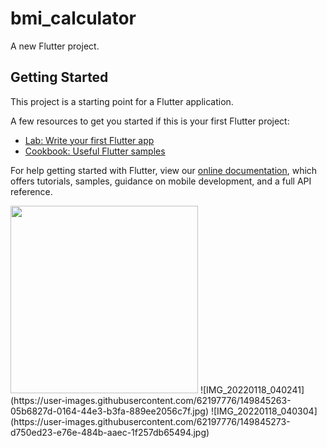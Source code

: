 # bmi_calculator

A new Flutter project.

## Getting Started

This project is a starting point for a Flutter application.

A few resources to get you started if this is your first Flutter project:

- [Lab: Write your first Flutter app](https://flutter.dev/docs/get-started/codelab)
- [Cookbook: Useful Flutter samples](https://flutter.dev/docs/cookbook)

For help getting started with Flutter, view our
[online documentation](https://flutter.dev/docs), which offers tutorials,
samples, guidance on mobile development, and a full API reference.

<img src="https://user-images.githubusercontent.com/62197776/149845263-05b6827d-0164-44e3-b3fa-889ee2056c7f.jpg" width="300">
![IMG_20220118_040241](https://user-images.githubusercontent.com/62197776/149845263-05b6827d-0164-44e3-b3fa-889ee2056c7f.jpg)
![IMG_20220118_040304](https://user-images.githubusercontent.com/62197776/149845273-d750ed23-e76e-484b-aaec-1f257db65494.jpg)

